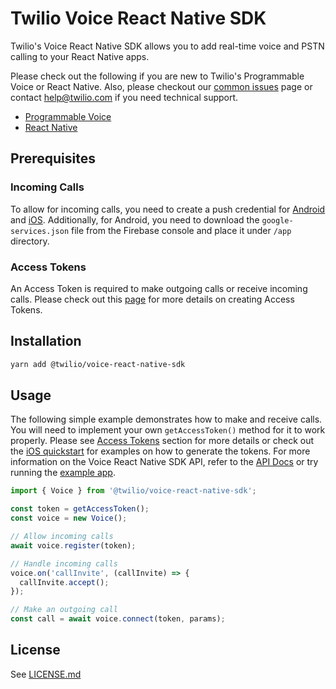 # Twilio Voice React Native SDK

Twilio's Voice React Native SDK allows you to add real-time voice and PSTN calling to your React Native apps.

Please check out the following if you are new to Twilio's Programmable Voice or React Native. Also, please checkout our [common issues](COMMON_ISSUES.md) page or contact [help@twilio.com](mailto:help@twilio.com) if you need technical support.

- [Programmable Voice](https://www.twilio.com/docs/voice/sdks)
- [React Native](https://reactnative.dev/docs/getting-started)

## Prerequisites

### Incoming Calls

To allow for incoming calls, you need to create a push credential for [Android](https://github.com/twilio/voice-quickstart-android/blob/master/Docs/manage-push-credentials.md) and [iOS](https://github.com/twilio/voice-quickstart-ios#6-create-a-push-credential-with-your-voip-service-certificate). Additionally, for Android, you need to download the `google-services.json` file from the Firebase console and place it under `/app` directory.

### Access Tokens

An Access Token is required to make outgoing calls or receive incoming calls. Please check out this [page](https://www.twilio.com/docs/iam/access-tokens#create-an-access-token-for-voice) for more details on creating Access Tokens.

## Installation

```sh
yarn add @twilio/voice-react-native-sdk
```

## Usage

The following simple example demonstrates how to make and receive calls. You will need to implement your own `getAccessToken()` method for it to work properly. Please see [Access Tokens](#access-tokens) section for more details or check out the [iOS quickstart](https://github.com/twilio/voice-quickstart-ios) for examples on how to generate the tokens.
For more information on the Voice React Native SDK API, refer to the [API Docs](docs/twilio-voice-react-native.md) or try running the [example app](example).

```ts
import { Voice } from '@twilio/voice-react-native-sdk';

const token = getAccessToken();
const voice = new Voice();

// Allow incoming calls
await voice.register(token);

// Handle incoming calls
voice.on('callInvite', (callInvite) => {
  callInvite.accept();
});

// Make an outgoing call
const call = await voice.connect(token, params);
```

## License

See [LICENSE.md](LICENSE.md)
